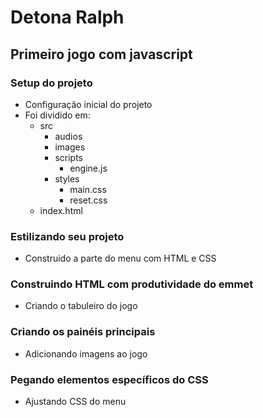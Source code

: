 # Detona Ralph

## Primeiro jogo com javascript

### Setup do projeto
- Configuração inicial do projeto
- Foi dividido em:
    - src
        - audios
        - images
        - scripts
            - engine.js
        - styles
            - main.css
            - reset.css
    - index.html

### Estilizando seu projeto
- Construido a parte do menu com HTML e CSS

### Construindo HTML com produtividade do emmet
- Criando o tabuleiro do jogo

### Criando os painéis principais
- Adicionando imagens ao jogo

### Pegando elementos específicos do CSS
- Ajustando CSS do menu